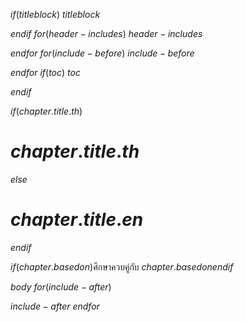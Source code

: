 $if(titleblock)$
$titleblock$

$endif$
$for(header-includes)$
$header-includes$

$endfor$
$for(include-before)$
$include-before$

$endfor$
$if(toc)$
$toc$

$endif$

$if(chapter.title.th)$
# $chapter.title.th$
$else$
# $chapter.title.en$
$endif$

$if(chapter.basedon)$<span class="basedon">ศึกษาควบคู่กับ $chapter.basedon$</span>$endif$

$body$
$for(include-after)$

$include-after$
$endfor$